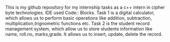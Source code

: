 This is my github repository for my internship tasks as a c++ intern in cipher byte technologies.
IDE used Code:: Blocks.
Task 1 is a digital calculator, which allows us to perform basic operations like addition, subtraction, multiplication,trignometric functions etc. 
Task 2 is the student record management system, which allow us to store students information like name, roll.no, marks,grade.
It allows us to insert, update, delete the record.
